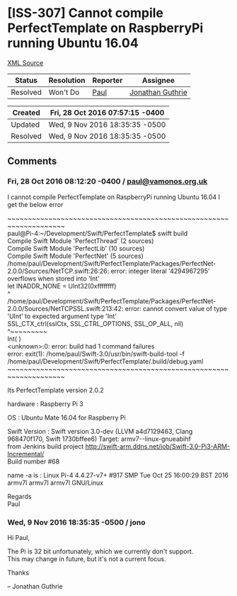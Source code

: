 # [ISS-307] Cannot compile PerfectTemplate on RaspberryPi running Ubuntu 16.04

[XML Source](./xml/ISS-307.xml)
<p></p>





Status|Resolution|Reporter|Assignee
------|----------|--------|--------
Resolved|Won't Do|[Paul](paul@vamonos.org.uk)|[Jonathan Guthrie]($jono)





Created|Fri, 28 Oct 2016 07:57:15 -0400
-------|--------------
Updated|Wed, 9 Nov 2016 18:35:35 -0500
Resolved|Wed, 9 Nov 2016 18:35:35 -0500


## Comments




### Fri, 28 Oct 2016 08:12:20 -0400 / paul@vamonos.org.uk 

<p><p>I cannot compile PerfectTemplate on RaspberryPi running Ubuntu 16.04 I get the below error</p>

<p>~~~~~~~~~~~~~~~~~~~~~~~~~~~~~~~~~~~~~~~~~~~~~~~~~~~~~~~~~~~~~~~~~~~~<br/>
paul@Pi-4:~/Development/Swift/PerfectTemplate$ swift build<br/>
Compile Swift Module 'PerfectThread' (2 sources)<br/>
Compile Swift Module 'PerfectLib' (10 sources)<br/>
Compile Swift Module 'PerfectNet' (5 sources)<br/>
/home/paul/Development/Swift/PerfectTemplate/Packages/PerfectNet-2.0.0/Sources/NetTCP.swift:26:26: error: integer literal '4294967295' overflows when stored into 'Int'<br/>
let INADDR_NONE = UInt32(0xffffffff)<br/>
                         ^<br/>
/home/paul/Development/Swift/PerfectTemplate/Packages/PerfectNet-2.0.0/Sources/NetTCPSSL.swift:213:42: error: cannot convert value of type 'UInt' to expected argument type 'Int'<br/>
                SSL_CTX_ctrl(sslCtx, SSL_CTRL_OPTIONS, SSL_OP_ALL, nil)<br/>
                                                       ^~~~~~~~~~<br/>
                                                       Int(      )<br/>
&lt;unknown&gt;:0: error: build had 1 command failures<br/>
error: exit(1): /home/paul/Swift-3.0/usr/bin/swift-build-tool -f /home/paul/Development/Swift/PerfectTemplate/.build/debug.yaml<br/>
~~~~~~~~~~~~~~~~~~~~~~~~~~~~~~~~~~~~~~~~~~~~~~~~~~~~~~~~~~~~~~~~~~~~</p>

<p>Its PerfectTemplate version 2.0.2</p>

<p>hardware : Raspberry Pi 3</p>

<p>OS : Ubuntu Mate 16.04 for Raspberry Pi</p>

<p>Swift Version : Swift version 3.0-dev (LLVM a4d7129463, Clang 968470f170, Swift 1730bffee6) Target: armv7--linux-gnueabihf<br/>
from Jenkins build project <a href="http://swift-arm.ddns.net/job/Swift-3.0-Pi3-ARM-Incremental/" class="external-link" rel="nofollow">http://swift-arm.ddns.net/job/Swift-3.0-Pi3-ARM-Incremental/</a><br/>
Build number #68</p>

<p>name -a is : Linux Pi-4 4.4.27-v7+ #917 SMP Tue Oct 25 16:00:29 BST 2016 armv7l armv7l armv7l GNU/Linux</p>

<p>Regards<br/>
Paul</p></p>


### Wed, 9 Nov 2016 18:35:35 -0500 / jono 

<p><p>Hi Paul,</p>

<p>The Pi is 32 bit unfortunately, which we currently don't support.<br/>
This may change in future, but it's not a current focus.</p>

<p>Thanks</p>

<p>– Jonathan Guthrie</p></p>


